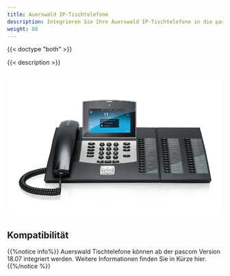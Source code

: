 ```yaml
---
title: Auerswald IP-Tischtelefone
description: Integrieren Sie Ihre Auerswald IP-Tischtelefone in die pascom.
weight: 80
---
```


{{< doctype "both"  >}}

{{< description >}}

![Auerswald IP-Telefon](auerwald_comfortel_3600.png?width=450px)

## Kompatibilität

{{%notice info%}}
Auerswald Tischtelefone können ab der pascom Version 18.07 integriert werden. Weitere Informationen finden Sie in Kürze hier.
{{%/notice %}}